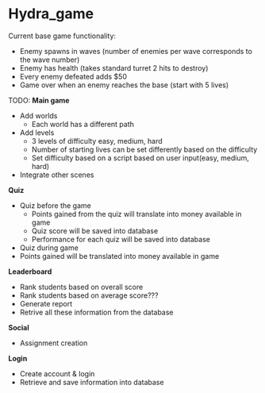 # Hydra_game

Current base game functionality:
- Enemy spawns in waves (number of enemies per wave corresponds to the wave number)
- Enemy has health (takes standard turret 2 hits to destroy)
- Every enemy defeated adds $50
- Game over when an enemy reaches the base (start with 5 lives)

TODO:
**Main game**
- Add worlds
  - Each world has a different path
- Add levels
  - 3 levels of difficulty easy, medium, hard 
  - Number of starting lives can be set differently based on the difficulty
  - Set difficulty based on a script based on user input(easy, medium, hard)
- Integrate other scenes

**Quiz**
- Quiz before the game
  - Points gained from the quiz will translate into money available in game
  - Quiz score will be saved into database
  - Performance for each quiz will be saved into database
 - Quiz during game
  - Points gained will be translated into money available in game
 
 **Leaderboard**
 - Rank students based on overall score
 - Rank students based on average score???
 - Generate report
 - Retrive all these information from the database

**Social**
- Assignment creation

**Login**
- Create account & login 
- Retrieve and save information into database


